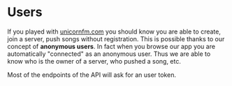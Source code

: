 
# Users 

If you played with [unicornfm.com](http://www.unicornfm.com) you should know you are able to create, join a server, push songs without registration. This is possible thanks to our concept of **anonymous users**. In fact when you browse our app you are automatically "connected" as an anonymous user.
Thus we are able to know who is the owner of a server, who pushed a song, etc.

<aside class="notice">
  Most of the endpoints of the API will ask for an user token.
</aside>
